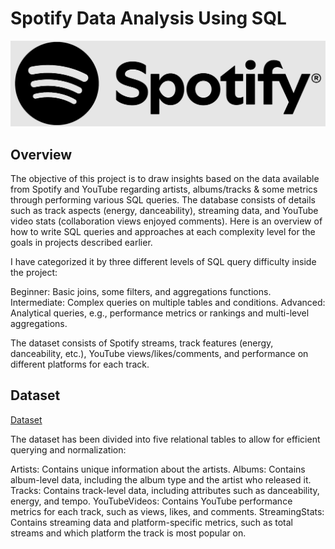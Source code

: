# Spotify Data Analysis Using SQL

![Spotify Logo](https://github.com/SunilBangaru/Spotify_Portfolio_Project/blob/main/Spotify_Logo.PNG)

## Overview
The objective of this project is to draw insights based on the data available from Spotify and YouTube regarding artists, albums/tracks & some metrics through performing various SQL queries. The database consists of details such as track aspects (energy, danceability), streaming data, and YouTube video stats (collaboration views enjoyed comments). Here is an overview of how to write SQL queries and approaches at each complexity level for the goals in projects described earlier.

I have categorized it by three different levels of SQL query difficulty inside the project:

Beginner: Basic joins, some filters, and aggregations functions.
Intermediate: Complex queries on multiple tables and conditions.
Advanced: Analytical queries, e.g., performance metrics or rankings and multi-level aggregations.

The dataset consists of Spotify streams, track features (energy, danceability, etc.), YouTube views/likes/comments, and performance on different platforms for each track.

## Dataset

[Dataset]()

The dataset has been divided into five relational tables to allow for efficient querying and normalization:

Artists: Contains unique information about the artists.
Albums: Contains album-level data, including the album type and the artist who released it.
Tracks: Contains track-level data, including attributes such as danceability, energy, and tempo.
YouTubeVideos: Contains YouTube performance metrics for each track, such as views, likes, and comments.
StreamingStats: Contains streaming data and platform-specific metrics, such as total streams and which platform the track is most popular on.




